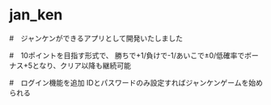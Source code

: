 # jan_ken
#　ジャンケンができるアプリとして開発いたしました

#　10ポイントを目指す形式で、
勝ちで+1/負けで-1/あいこで±0/低確率でボーナス+5となり、クリア以降も継続可能

#　ログイン機能を追加
IDとパスワードのみ設定すればジャンケンゲームを始められる
